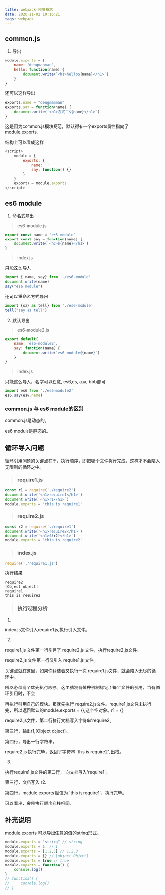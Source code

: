 ```yaml
---
title: webpack-模块概念
date: 2020-11-02 10:16:21
tags: webpack
---
```


## common.js

1. 导出

```js
module.exports = {
    name: "dengmanman",
    hello: function(name) {
        document.write(`<h1>hello${name}</h1>`)
    }
}
```

还可以这样导出

```js
exports.name = "dengmanman"
exports.say = function(name) {
    document.write(`<h1>方式二${name}</h1>`)
}
```

这是因为common.js模块规范，默认得有一个exports属性指向了module.exports.

结构上可以看成这样
```js
<script>
    module = {
        exports: {
            name: ''
            say: function() {}
        }
    }
    exports = module.exports
</script>
```
## es6 module

1. 命名式导出

> es6-module.js

```js
export const name = "es6 module"
export const say = function(name) {
    document.write(`<h1>${name}</h1>`)
}
```

> index.js

只能这么导入

```js
import { name, say} from './es6-module'
document.write(name)
say("es6 module")
```

还可以重命名方式导出

```js
import {say as tell} from './es6-module'
tell("say as tell")
```

2. 默认导出

> es6-module2.js

```js
export default{
    name: 'es6-module2',
    say: function(name) {
        document.write(`es6-module${name}`)
    }
}
```

> index.js

只能这么导入，名字可以任意, es6,es, aaa, bbb都可

```js
import es6 from './es6-module2'
es6.say(es6.name) 
```

### common.js 与 es6 module的区别

common.js是动态的。

es6 module是静态的。

## 循环导入问题

循环引用问题的关键点在于，执行顺序，即把哪个文件执行完成，这样才不会陷入无限制的循环之中。

> ### require1.js

```js
const r1 = require('./require2')
document.write('<h1>require1</h1>')
document.write(`<h1>r1</h1>`)
module.exports = 'this is require1'
```

> ### require2.js

```js
const r2 = require('./require1')
document.write('<h1>require2</h1>')
document.write(`<h1>${r2}</h1>`)
module.exports = 'this is require2'
```

> ### index.js

```js
require('./require1.js')
```

执行结果

```
require2
[Object object]
require1
this is require2
```

> ### 执行过程分析

1. 

index.js文件引入require1.js,执行引入文件。

2. 

require1.js 文件第一行引用了 require2.js 文件，执行require2.js文件。

require2.js 文件第一行又引入 require1.js 文件。

关键点就在这里，如果你纠结着又执行一次 require1.js文件，就会陷入无尽的循环中。

所以必须有个优先执行顺序。这里猜测有某种机制标记了每个文件的引用，当有循环引用时，不会

再执行引用自己的模块。那就先执行 require2.js文件。require1.js文件未执行完，所以返回默认的module.exports = {},这个空对象。r1 = {}

require2.js文件，第二行执行文档写入字符串'require2',

第三行，输出r1,[Object object]。

第四行，导出一行字符串。

require2.js 执行完毕，返回了字符串 'this is require2', 出栈。

3. 

执行require1.js文件的第二行， 向文档写入'require1'。

第三行，文档写入 r2.

第四行，module.exports 赋值为 'this is require1'，执行完毕。


可以看出，像是执行顺序和栈相同。


## 补充说明

module.exports 可以导出任意的值的string形式。

```js
module.exports = "string" // string
module.exports = 1  // 1
module.exports = [1,2,3] // 1,2,3
module.exports = {} // [object Object]
module.exports = true // true
module.exports = function() {
    console.log()
}
// function() {
//     console.log()
// }
```
